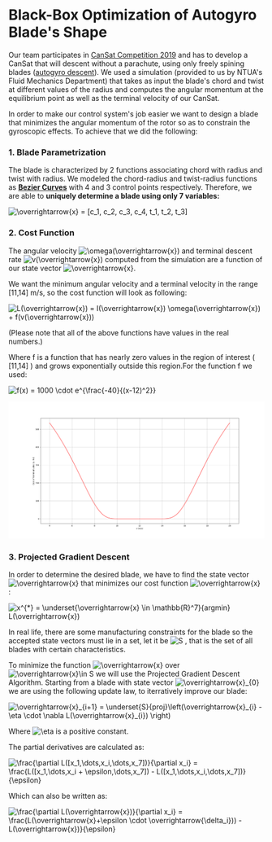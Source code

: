 # Black-Box Optimization of Autogyro Blade's Shape

Our team participates in [CanSat Competition 2019](http://www.cansatcompetition.com/) and has to develop a CanSat that
will descent without a parachute, using only freely spining
blades ([autogyro descent](https://en.wikipedia.org/wiki/Autogyro)). We used a simulation (provided to us by NTUA's
Fluid Mechanics Department) that takes as input the blade's
chord and twist at different values of the radius and computes
the angular momentum at the equilibrium point as well as the
terminal velocity of our CanSat.

In order to make our control system's job easier we want to
design a blade that minimizes the angular momentum of the
rotor so as to constrain the gyroscopic effects. To achieve
that we did the following:

### 1. Blade Parametrization

The blade is characterized by 2 functions associating chord
with radius and twist with radius. We modeled the chord-radius
and twist-radius functions as [__Bezier Curves__](https://en.wikipedia.org/wiki/B%C3%A9zier_curve) with 4 and 3
control points respectively. Therefore, we are able to
__uniquely determine a blade using only 7 variables:__

<img src="https://latex.codecogs.com/gif.latex?\dpi{150}&space;\overrightarrow{x}&space;=&space;[c_1,&space;c_2,&space;c_3,&space;c_4,&space;t_1,&space;t_2,&space;t_3]" title="\overrightarrow{x} = [c_1, c_2, c_3, c_4, t_1, t_2, t_3]" />

### 2. Cost Function

The angular velocity <img src="https://latex.codecogs.com/gif.latex?\dpi{100}&space;\omega(\overrightarrow{x})" title="\omega(\overrightarrow{x})" /> and terminal descent rate <img src="https://latex.codecogs.com/gif.latex?\dpi{100}&space;v(\overrightarrow{x})" title="v(\overrightarrow{x})" /> computed from
the simulation are a function of our state vector  <img src="https://latex.codecogs.com/gif.latex?\dpi{100}&space;\overrightarrow{x}" title="\overrightarrow{x}" />.

We want the minimum angular velocity and a terminal velocity
in the range [11,14] m/s, so the cost function will look as following:

<img src="https://latex.codecogs.com/gif.latex?\dpi{150}&space;L(\overrightarrow{x})&space;=&space;I&space;(\overrightarrow{x})\cdot\omega(\overrightarrow{x})&space;&plus;&space;f(v(\overrightarrow{x}))" title="L(\overrightarrow{x}) = I(\overrightarrow{x}) \omega(\overrightarrow{x}) + f(v(\overrightarrow{x}))" />

(Please note that all of the above functions have values in
  the real numbers.)

Where f is a function that has nearly zero values in the
region of interest ( [11,14] ) and grows exponentially outside
this region.For the function f we used:

<img src="https://latex.codecogs.com/gif.latex?\dpi{150}&space;f(y)&space;=&space;1000&space;\cdot&space;e^{\frac{-40}{(y-12)^2}}" title="f(x) = 1000 \cdot e^{\frac{-40}{(x-12)^2}}" />

![](Figure_1.png)

### 3. Projected Gradient Descent

In order to determine the desired blade, we have to find the state vector <img src="https://latex.codecogs.com/gif.latex?\dpi{100}&space;\overrightarrow{x}" title="\overrightarrow{x}" /> that minimizes our cost function <img src="https://latex.codecogs.com/gif.latex?\dpi{100}&space;L(\overrightarrow{x})" title="\overrightarrow{x}" /> :

<img src="https://latex.codecogs.com/png.latex?x^{*}&space;=&space;\underset{\overrightarrow{x}&space;\in&space;\mathbb{R}^7}{argmin}&space;L(\overrightarrow{x})" title="x^{*} = \underset{\overrightarrow{x} \in \mathbb{R}^7}{argmin} L(\overrightarrow{x})" />

In real life, there are some manufacturing constraints for the blade so the accepted state vectors must lie in a set, let it be <img src="https://latex.codecogs.com/png.latex?S" title="S" /> , that is the set of all blades with certain characteristics.

To minimize the function <img src="https://latex.codecogs.com/gif.latex?\dpi{100}&space;L(\overrightarrow{x})" title="\overrightarrow{x}" /> over <img src="https://latex.codecogs.com/gif.latex?\dpi{100}&space;\overrightarrow{x}\in&space;S" title="\overrightarrow{x}\in S" /> we will use the Projected
Gradient Descent Algorithm. Starting from a blade with state vector <img src="https://latex.codecogs.com/gif.latex?\dpi{100}&space;\overrightarrow{x}_{0}" title="\overrightarrow{x}_{0}" /> we are using the following update law, to iterratively improve our blade:

<img src="https://latex.codecogs.com/png.latex?\dpi{150}&space;\overrightarrow{x}_{i&plus;1}&space;=&space;\underset{S}{proj}\left(\overrightarrow{x}_{i}&space;-&space;\eta&space;\cdot&space;\nabla&space;L(\overrightarrow{x}_{i})&space;\right)" title="\overrightarrow{x}_{i+1} = \underset{S}{proj}\left(\overrightarrow{x}_{i} - \eta \cdot \nabla L(\overrightarrow{x}_{i}) \right)" />

Where <img src="https://latex.codecogs.com/png.latex?\eta" title="\eta" /> is a positive constant.

The partial derivatives are calculated as:

<img src="https://latex.codecogs.com/gif.latex?\dpi{150}&space;\frac{\partial&space;L([x_1,\dots,x_i,\dots,x_7])}{\partial&space;x_i}&space;=&space;\frac{L([x_1,\dots,x_i&space;&plus;&space;\epsilon,\dots,x_7])&space;-&space;L([x_1,\dots,x_i,\dots,x_7])}{\epsilon}" title="\frac{\partial L([x_1,\dots,x_i,\dots,x_7])}{\partial x_i} = \frac{L([x_1,\dots,x_i + \epsilon,\dots,x_7]) - L([x_1,\dots,x_i,\dots,x_7])}{\epsilon}" />

Which can also be written as:

<img src="https://latex.codecogs.com/png.latex?\dpi{150}&space;\frac{\partial&space;L(\overrightarrow{x})}{\partial&space;x_i}&space;=&space;\frac{L(\overrightarrow{x}&plus;\epsilon&space;\cdot&space;\overrightarrow{\delta_i}))&space;-&space;L(\overrightarrow{x})}{\epsilon}" title="\frac{\partial L(\overrightarrow{x})}{\partial x_i} = \frac{L(\overrightarrow{x}+\epsilon \cdot \overrightarrow{\delta_i})) - L(\overrightarrow{x})}{\epsilon}" />
